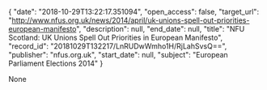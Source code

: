 {
  "date": "2018-10-29T13:22:17.351094", 
  "open_access": false, 
  "target_url": "http://www.nfus.org.uk/news/2014/april/uk-unions-spell-out-priorities-european-manifesto", 
  "description": null, 
  "end_date": null, 
  "title": "NFU Scotland: UK Unions Spell Out Priorities in European Manifesto", 
  "record_id": "20181029T132217/LnRUDwWmho1H/RjLahSvsQ==", 
  "publisher": "nfus.org.uk", 
  "start_date": null, 
  "subject": "European Parliament Elections 2014"
}

None